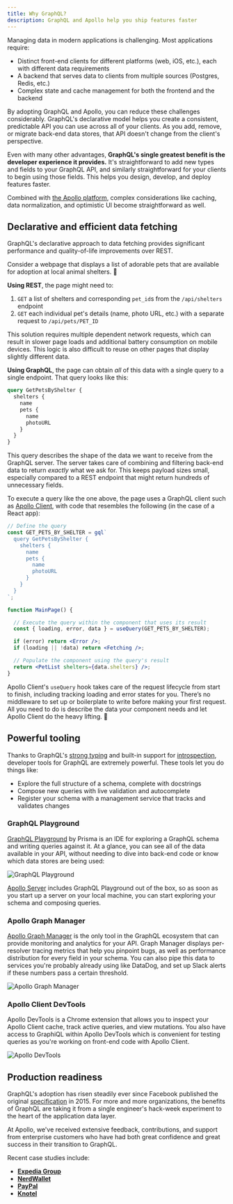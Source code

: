 ```yaml
---
title: Why GraphQL?
description: GraphQL and Apollo help you ship features faster
---
```


Managing data in modern applications is challenging. Most applications require:

* Distinct front-end clients for different platforms (web, iOS, etc.), each with different data requirements
* A backend that serves data to clients from multiple sources (Postgres, Redis, etc.)
* Complex state and cache management for both the frontend and the backend

By adopting GraphQL and Apollo, you can reduce these challenges considerably. GraphQL's declarative model helps you create a consistent, predictable API you can use across all of your clients. As you add, remove, or migrate back-end data stores, that API doesn't change from the client's perspective.

Even with many other advantages, **GraphQL's single greatest benefit is the developer experience it provides.** It's straightforward to add new types and fields to your GraphQL API, and similarly straightforward for your clients to begin using those fields. This helps you design, develop, and deploy features faster.

Combined with [the Apollo platform](./platform/), complex considerations like caching, data normalization, and optimistic UI become straightforward as well.

## Declarative and efficient data fetching

GraphQL's declarative approach to data fetching provides significant performance and quality-of-life improvements over REST.

Consider a webpage that displays a list of adorable pets that are available for adoption at local animal shelters. 🐶

**Using REST**, the page might need to:

1. `GET` a list of shelters and corresponding `pet_id`s from the `/api/shelters` endpoint
2. `GET` each individual pet's details (name, photo URL, etc.) with a separate request to `/api/pets/PET_ID`

This solution requires multiple dependent network requests, which can result in slower page loads and additional battery consumption on mobile devices. This logic is also difficult to reuse on other pages that display slightly different data.

**Using GraphQL**, the page can obtain _all_ of this data with a single query to a single endpoint. That query looks like this:

```graphql
query GetPetsByShelter {
  shelters {
    name
    pets {
      name
      photoURL
    }
  }
}
```

This query describes the shape of the data we want to receive from the GraphQL server. The server takes care of combining and filtering back-end data to return _exactly_ what we ask for. This keeps payload sizes small, especially compared to a REST endpoint that might return hundreds of unnecessary fields.

To execute a query like the one above, the page uses a GraphQL client such as [Apollo Client](https://www.apollographql.com/docs/react/), with code that resembles the following (in the case of a React app):

```jsx:title=mainpage.jsx
// Define the query
const GET_PETS_BY_SHELTER = gql`
  query GetPetsByShelter {
    shelters {
      name
      pets {
        name
        photoURL
      }
    }
  }
`;

function MainPage() {

  // Execute the query within the component that uses its result
  const { loading, error, data } = useQuery(GET_PETS_BY_SHELTER);

  if (error) return <Error />;
  if (loading || !data) return <Fetching />;

  // Populate the component using the query's result
  return <PetList shelters={data.shelters} />;
}
```

Apollo Client's `useQuery` hook takes care of the request lifecycle from start to finish, including tracking loading and error states for you. There’s no middleware to set up or boilerplate to write before making your first request. All you need to do is describe the data your component needs and let Apollo Client do the heavy lifting. 💪

## Powerful tooling

Thanks to GraphQL's [strong typing](https://graphql.org/learn/schema) and built-in support for  [introspection](https://graphql.org/learn/introspection/), developer tools for GraphQL are extremely powerful. These tools let you do things like:

* Explore the full structure of a schema, complete with docstrings
* Compose new queries with live validation and autocomplete
* Register your schema with a management service that tracks and validates changes

### GraphQL Playground

[GraphQL Playground](https://github.com/prismagraphql/graphql-playground) by Prisma is an IDE for exploring a GraphQL schema and writing queries against it. At a glance, you can see all of the data available in your API, without needing to dive into back-end code or know which data stores are being used:

![GraphQL Playground](../assets/graphql-playground.png)

[Apollo Server](https://www.apollographql.com/docs/apollo-server) includes GraphQL Playground out of the box, so as soon as you start up a server on your local machine, you can start exploring your schema and composing queries.

### Apollo Graph Manager

[Apollo Graph Manager](https://engine.apollographql.com/login) is the only tool in the GraphQL ecosystem that can provide monitoring and analytics for your API. Graph Manager displays per-resolver tracing metrics that help you pinpoint bugs, as well as performance distribution for every field in your schema. You can also pipe this data to services you're probably already using like DataDog, and set up Slack alerts if these numbers pass a certain threshold.

![Apollo Graph Manager](../assets/engine.png)

### Apollo Client DevTools

Apollo DevTools is a Chrome extension that allows you to inspect your Apollo Client cache, track active queries, and view mutations. You also have access to GraphiQL within Apollo DevTools which is convenient for testing queries as you're working on front-end code with Apollo Client.

![Apollo DevTools](../assets/dev-tools.png)

## Production readiness

GraphQL's adoption has risen steadily ever since Facebook published the original [specification](https://spec.graphql.org/) in 2015. For more and more organizations, the benefits of GraphQL are taking it from a single engineer's hack-week experiment to the heart of the application data layer. 

At Apollo, we've received extensive feedback, contributions, and support from enterprise customers who have had both great confidence and great success in their transition to GraphQL. 

Recent case studies include:

- [**Expedia Group**](https://www.apollographql.com/customers/expediagroup/)
- [**NerdWallet**](https://www.apollographql.com/customers/nerdwallet/)
- [**PayPal**](https://www.apollographql.com/customers/paypal/)
- [**Knotel**](https://www.apollographql.com/customers/knotel/)
